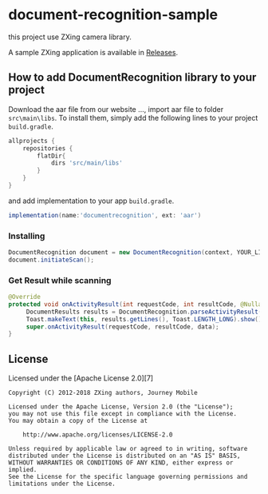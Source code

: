# document-recognition-sample
this project use ZXing camera library.

A sample ZXing application is available in [Releases](https://github.com/journeyapps/zxing-android-embedded/releases).

## <a name="how_to_add_documentrecognition_library_to_your_project"></a> How to add DocumentRecognition library to your project

Download the aar file from our website ..., import aar file to folder `src\main\libs`. To install them, simply add the following lines to your project `build.gradle`.

```gradle
allprojects {
    repositories {
        flatDir{
            dirs 'src/main/libs'
        }
    }
}
```

and add implementation to your app `build.gradle`.

```gradle
implementation(name:'documentrecognition', ext: 'aar')
```


### Installing

```java
DocumentRecognition document = new DocumentRecognition(context, YOUR_LICENSE_KEY);
document.initiateScan();
```

### Get Result while scanning

```java
@Override
protected void onActivityResult(int requestCode, int resultCode, @Nullable Intent data) {
     DocumentResults results = DocumentRecognition.parseActivityResult(requestCode,resultCode,data);
     Toast.makeText(this, results.getLines(), Toast.LENGTH_LONG).show();
     super.onActivityResult(requestCode, resultCode, data);
}
```    


## License

Licensed under the [Apache License 2.0][7]

	Copyright (C) 2012-2018 ZXing authors, Journey Mobile

	Licensed under the Apache License, Version 2.0 (the "License");
	you may not use this file except in compliance with the License.
	You may obtain a copy of the License at

	    http://www.apache.org/licenses/LICENSE-2.0

	Unless required by applicable law or agreed to in writing, software
	distributed under the License is distributed on an "AS IS" BASIS,
	WITHOUT WARRANTIES OR CONDITIONS OF ANY KIND, either express or implied.
	See the License for the specific language governing permissions and
	limitations under the License.
